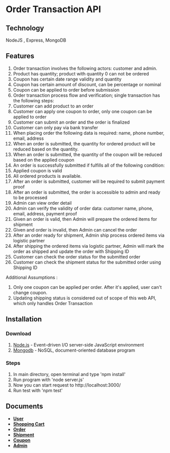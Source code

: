 # Order Transaction API

## Technology
NodeJS , Express, MongoDB

## Features
<ol>
<li>Order transaction involves the following actors: customer and admin.</li>
<li>Product has quantity; product with quantity 0 can not be ordered</li>
<li>Coupon has certain date range validity and quantity</li>
<li>Coupon has certain amount of discount, can be percentage or nominal</li>
<li>Coupon can be applied to order before submission</li>
<li>Order transaction process flow and verification; single transaction has the following steps:</li>
<li>Customer can add product to an order</li>
<li>Customer can apply one coupon to order, only one coupon can be applied to order</li>
<li>Customer can submit an order and the order is finalized</li>
<li>Customer can only pay via bank transfer</li>
<li>When placing order the following data is required: name, phone number, email, address</li>
<li>When an order is submitted, the quantity for ordered product will be reduced based on the quantity.</li>
<li>When an order is submitted, the quantity of the coupon will be reduced based on the applied coupon</li>
<li>An order is successfully submitted if fulfills all of the following condition:</li>
<li>Applied coupon is valid</li>
<li>All ordered products is available.</li>
<li>After an order is submitted, customer will be required to submit payment proof</li>
<li>After an order is submitted, the order is accessible to admin and ready to be processed</li>
<li>Admin can view order detail</li>
<li>Admin can verify the validity of order data: customer name, phone, email, address, payment proof</li>
<li>Given an order is valid, then Admin will prepare the ordered items for shipment</li>
<li>Given and order is invalid, then Admin can cancel the order</li>
<li>After an order ready for shipment, Admin ship process ordered items via logistic partner</li>
<li>After shipping the ordered items via logistic partner, Admin will mark the order as shipped and update the order with Shipping ID</li>
<li>Customer can check the order status for the submitted order</li>
<li>Customer can check the shipment status for the submitted order using Shipping ID</li>
</ol>

Additional Assumptions :
<ol>
<li>Only one coupon can be applied per order. After it's applied, user can't change coupon.</li>
<li>Updating shipping status is considered out of scope of this web API, which only handles Order Transaction</li>
</ol>

## Installation

### Download

1. [Node.js](https://nodejs.org/en/) - Event-driven I/O server-side JavaScript environment
2. [Mongodb](https://www.mongodb.com/) - NoSQL, document-oriented database program

### Steps
1. In main directory, open terminal and type 'npm install'
2. Run program with 'node server.js'
3. Now you can start request to http://localhost:3000/
4. Run test with 'npm test'

## Documents

- **[User](https://github.com/gejimayu/transactionservice/blob/master/documents/users.md)**
- **[Shopping Cart](https://github.com/gejimayu/transactionservice/blob/master/documents/shoppingcart.md)**
- **[Order](https://github.com/gejimayu/transactionservice/blob/master/documents/order.md)**
- **[Shipment](https://github.com/gejimayu/transactionservice/blob/master/documents/shipment.md)**
- **[Coupon](https://github.com/gejimayu/transactionservice/blob/master/documents/coupon.md)**
- **[Admin](https://github.com/gejimayu/transactionservice/blob/master/documents/admin.md)**


